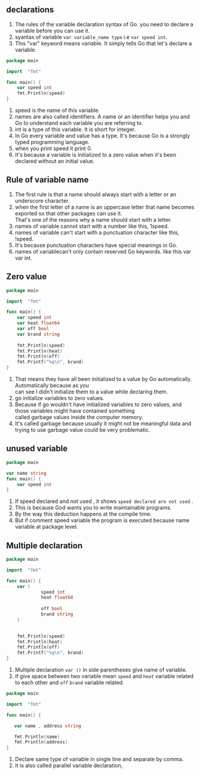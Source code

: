 ## declarations  
1. The rules of the variable declaration syntax of Go. you need to declare a variable before you can use it.  
1. syantax of variable `var variable_name type`  i.e `var speed int`.    
1. This "var" keyword means variable. It simply tells Go that let's declare a variable.  
```go
package main

import  "fmt"

func main() {
	var speed int
	fmt.Println(speed)
}
```   
1. speed is the name of this variable.  
1. names are also called identifiers. A name or an identifier helps you and Go to understand each variable you are referring to.  
1. int is a type of this variable. It is short for integer.   
1. In Go every variable and value has a type. It's because Go is a strongly typed programming language.   
1. when you print speed it print 0.     
1. It's because a variable is initialized to a zero value when it's been declared without an initial value.
## Rule of variable name  
1. The first rule is that a name should always start with a letter or an underscore character.  
1. when the first letter of a name is an uppercase letter that name becomes exported so that other packages can use it.   
   That's one of the reasons why a name should start with a letter.  
1. names of variable cannot start with a number like this, 1speed.  
1. names of variable can't start with a punctuation character like this, !speed.
1. It's because punctuation characters have special meanings in Go.  
1. names of variablecan't only contain reserved Go keywords. like this var var int.   

## Zero value

```go
package main

import  "fmt"

func main() {
	var speed int
	var heat float64
	var off bool 
	var brand string 
	
	fmt.Println(speed)
	fmt.Println(heat)
	fmt.Println(off)
	fmt.Printf("%q\n", brand)
}
```
1. That means they have all been initialized to a value by Go automatically. Automatically because as you  
can see I didn't initialize them to a value while declaring them.  
1. go initialize variables to zero values. 
1. Because if go wouldn't have initialized variables to zero values, and those variables might have contained something  
called garbage values inside the computer memory.  
1. It's called garbage because usually it might not be meaningful data and trying to use garbage value could be very problematic. 

## unused variable 
```go
package main

var name string
func main() {
	var speed int
}
```
1. if speed declared and not used , it shows `speed declared are not used` .    
1. This is because God wants you to write maintainable programs.     
1. By the way this deduction happens at the compile time.  
1. But if comment speed variable the program is executed because name variable at package level.   

## Multiple declaration 
```go
package main

import  "fmt"

func main() { 
	var (
			 speed int   
			 heat float64 
			 
			 off bool
			 brand string
	)
	

	fmt.Println(speed)
	fmt.Println(heat)
	fmt.Println(off)
	fmt.Printf("%q\n", brand)
}

``` 
1.  Multiple declaration `var ()` in side parentheses give name of variable.   
1. if give space between two variable mean `speed` and `heat` variable related to each other  and `off` `brand` variable related.  

```go
package main

import  "fmt"

func main() {

   var name , address string

   fmt.Println(name)
   fmt.Println(address)
}
```
1. Declare same type of variable in single line and separate by comma. 
1. It is also called parallel variable declaration, 


